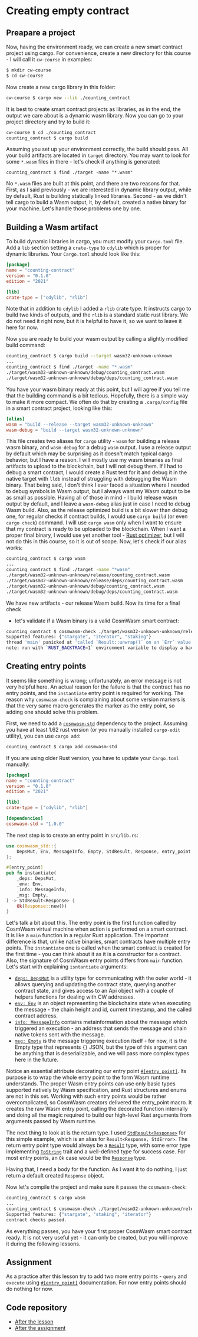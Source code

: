 # Creating empty contract

## Preapare a project

Now, having the environment ready, we can create a new smart contract project
using cargo. For convenience, create a new directory for this course - I will
call it `cw-course` in examples:

```bash
$ mkdir cw-course
$ cd cw-course
```

Now create a new cargo library in this folder:

```bash
cw-course $ cargo new --lib ./counting_contract
```

It is best to create smart contract projects as libraries, as in the end, the
output we care about is a dynamic wasm library. Now you can go to your project
directory and try to build it:

```bash
cw-course $ cd ./counting_contract
counting_contract $ cargo build
```

Assuming you set up your environment correctly, the build should pass. All your
build artifacts are located in `target` directory. You may want to look for
some `*.wasm` files in there - let's check if anything is generated:

```
counting_contract $ find ./target -name "*.wasm"
```

No `*.wasm` files are built at this point, and there are two reasons for that.
First, as I said previously - we are interested in dynamic library output,
while by default, Rust is building statically linked libraries. Second - as we
didn't tell cargo to build a Wasm output, it, by default, created a native
binary for your machine. Let's handle those problems one by one.

## Building a Wasm artifact

To build dynamic libraries in cargo, you must modify your `Cargo.toml` file.
Add a `lib` section setting a `crate-type` to `cdylib` which is proper for
dynamic libraries. Your `Cargo.toml` should look like this:

```toml
[package]
name = "counting-contract"
version = "0.1.0"
edition = "2021"

[lib]
crate-type = ["cdylib", "rlib"]
```

Note that in addition to `cdylib` I added a `rlib` crate type. It instructs
cargo to build two kinds of outputs, and the `rlib` is a standard static rust
library. We do not need it right now, but it is helpful to have it, so we want
to leave it here for now.

Now you are ready to build your wasm output by calling a slightly modified
build command:

```bash
counting_contract $ cargo build --target wasm32-unknown-unknown
...
counting_contract $ find ./target -name "*.wasm"
./target/wasm32-unknown-unknown/debug/counting_contract.wasm
./target/wasm32-unknown-unknown/debug/deps/counting_contract.wasm
```

You have your wasm binary ready at this point, but I will agree if you tell me
that the building command is a bit tedious. Hopefully, there is a simple way to
make it more compact. We often do that by creating a `.cargo/config` file in a
smart contract project, looking like this:

```toml
[alias]
wasm = "build --release --target wasm32-unknown-unknown"
wasm-debug = "build --target wasm32-unknown-unknown"
```

This file creates two aliases for `cargo` utility - `wasm` for building a
release wasm binary, and `wasm-debug` for a debug `wasm` output. I use a
release output by default which may be surprising as it doesn't match typical
cargo behavior, but I have a reason. I will mostly use my wasm binaries as
final artifacts to upload to the blockchain, but I will not debug them. If I
had to debug a smart contract, I would create a Rust test for it and debug it
in the native target with `lldb` instead of struggling with debugging the Wasm
binary. That being said, I don't think I ever faced a situation where I needed
to debug symbols in Wasm output, but I always want my Wasm output to be as
small as possible. Having all of those in mind - I build release wasm output by
default, and I leave a `wasm-debug` alias just in case I need to debug Wasm
build. Also, as the release optimized build is a bit slower than debug one, for
regular checks if contract builds, I would use `cargo build` (or even `cargo
check`) command. I will use `cargo wasm` only when I want to ensure that my
contract is ready to be uploaded to the blockchain. When I want a proper final
binary, I would use yet another tool - [Rust
optimizer](https://github.com/CosmWasm/rust-optimizer), but I will not do this
in this course, so it is out of scope. Now, let's check if our alias works:

```bash
counting_contract $ cargo wasm
...
counting_contract $ find ./target -name "*wasm"
./target/wasm32-unknown-unknown/release/counting_contract.wasm
./target/wasm32-unknown-unknown/release/deps/counting_contract.wasm
./target/wasm32-unknown-unknown/debug/counting_contract.wasm
./target/wasm32-unknown-unknown/debug/deps/counting_contract.wasm
```

We have new artifacts - our release Wasm build. Now its time for a final check
- let's validate if a Wasm binary is a valid CosmWasm smart contract:

```bash
counting_contract $ cosmwasm-check ./target/wasm32-unknown-unknown/release/counting_contract.wasm
Supported features: {"stargate", "iterator", "staking"}
thread 'main' panicked at 'called `Result::unwrap()` on an `Err` value: StaticValidationErr { msg: "Wasm contract missing a required marker export: interface_version_*" }', ...
note: run with `RUST_BACKTRACE=1` environment variable to display a backtrace
```

## Creating entry points

It seems like something is wrong; unfortunately, an error message is not very
helpful here. An actual reason for the failure is that the contract has no
entry points, and the `instantiate` entry point is required for working. The
reason why `cosmwasm-check` is complaining about some version markers is that
the very same macro generates the marker as the entry point, so adding one
should solve this problem.

First, we need to add a [`cosmwasm-std`](https://crates.io/crates/cosmwasm-std)
dependency to the project. Assuming you have at least 1.62 rust version (or you
manually installed `cargo-edit` utility), you can use `cargo add`:

```bash
counting_contract $ cargo add cosmwasm-std
```

If you are using older Rust version, you have to update your `Cargo.toml`
manually:

```toml
[package]
name = "counting-contract"
version = "0.1.0"
edition = "2021"

[lib]
crate-type = ["cdylib", "rlib"]

[dependencies]
cosmwasm-std = "1.0.0"
```

The next step is to create an entry point in `src/lib.rs`:

```rust
use cosmwasm_std::{
    DepsMut, Env, MessageInfo, Empty, StdResult, Response, entry_point
};

#[entry_point]
pub fn instantiate(
	_deps: DepsMut,
	_env: Env,
	_info: MessageInfo,
	_msg: Empty,
) -> StdResult<Response> {
	Ok(Response::new())
}
```

Let's talk a bit about this. The entry point is the first function called by
CosmWasm virtual machine when action is performed on a smart contract. It is
like a `main` function in a regular Rust application. The important difference
is that, unlike native binaries, smart contracts have multiple entry points.
The `instantiate` one is called when the smart contract is created for the
first time - you can think about it as it is a constructor for a contract.
Also, the signature of CosmWasm entry points differs from `main` function.
Let's start with explaining `isntantiate` arguments:

* [`deps: DepsMut`](https://docs.rs/cosmwasm-std/1.0.0/cosmwasm_std/struct.DepsMut.html)
  is a utility type for communicating with the outer world - it allows querying
  and updating the contract state, querying another contract state, and gives
  access to an Api object with a couple of helpers functions for dealing with
  CW addresses.
* [`env: Env`](https://docs.rs/cosmwasm-std/1.0.0/cosmwasm_std/struct.Env.html)
  is an object representing the blockchains state when executing the message -
  the chain height and id, current timestamp, and the called contract address.
* [`info: MessageInfo`](https://docs.rs/cosmwasm-std/1.0.0/cosmwasm_std/struct.MessageInfo.html)
  contains metainformation about the message which triggered an execution - an
  address that sends the message and chain native tokens sent with the message.
* [`msg: Empty`](https://docs.rs/cosmwasm-std/1.0.0/cosmwasm_std/struct.Empty.html)
  is the message triggering execution itself - for now, it is the Empty type
  that represents `{}` JSON, but the type of this argument can be anything that
  is deserializable, and we will pass more complex types here in the future.

Notice an essential attribute decorating our entry point
[`#[entry_point]`](https://docs.rs/cosmwasm-std/1.0.0/cosmwasm_std/attr.entry_point.html).
Its purpose is to wrap the whole entry point to the form Wasm runtime
understands. The proper Wasm entry points can use only basic types supported
natively by Wasm specification, and Rust structures and enums are not in this
set. Working with such entry points would be rather overcomplicated, so
CosmWasm creators delivered the entry_point macro. It creates the raw Wasm
entry point, calling the decorated function internally and doing all the magic
required to build our high-level Rust arguments from arguments passed by Wasm
runtime.

The next thing to look at is the return type. I used
[`StdResult<Response>`](https://docs.rs/cosmwasm-std/1.0.0/cosmwasm_std/type.StdResult.html)
for this simple example, which is an alias for `Result<Response, StdError>`.
The return entry point type would always be a
[`Result`](https://doc.rust-lang.org/std/result/enum.Result.html) type, with
some error type implementing
[`ToString`](https://doc.rust-lang.org/std/string/trait.ToString.html) trait
and a well-defined type for success case. For most entry points, an `Ok` case
would be the
[`Response`](https://docs.rs/cosmwasm-std/1.0.0/cosmwasm_std/struct.Response.html)
type.

Having that, I need a body for the function. As I want it to do nothing, I just
return a default created `Response` object.

Now let's compile the project and make sure it passes the `cosmwasm-check`:

```bash
counting_contract $ cargo wasm
...
counting_contract $ cosmwasm-check ./target/wasm32-unknown-unknown/release/counting_contract.wasm 
Supported features: {"stargate", "staking", "iterator"}
contract checks passed.
```

As everything passes, you have your first proper CosmWasm smart contract ready.
It is not very useful yet - it can only be created, but you will improve it
during the following lessons.

## Assignment

As a practice after this lesson try to add two more entry points - `query` and
`execute` using
[`#[entry_point]`](https://docs.rs/cosmwasm-std/1.1.2/cosmwasm_std/attr.entry_point.html)
documentation. For now entry points should do nothing for now.

## Code repository

* [After the lesson](https://github.com/CosmWasm/cw-academy-course/commit/7d007d4833530c3f7464f1e304749715e5c4d2f3)
* [After the assignment](https://github.com/CosmWasm/cw-academy-course/commit/fd2ecba327cb3a2590de122ba2cd8f86c731d7c2)
